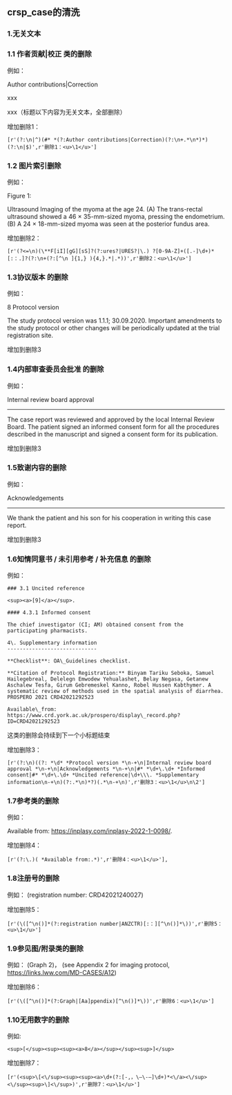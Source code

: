 ## crsp_case的清洗

### 1.无关文本

### 1.1 作者贡献|校正 类的删除

例如：

Author contributions|Correction

xxx

xxx（标题以下内容为无关文本，全部删除）

增加删除1：

```
[r'(?:\n|^)(#* *(?:Author contributions|Correction)(?:\n+.*\n*)*)(?:\n|$)',r'删除1：<u>\1</u>']
```

### 1.2 图片索引删除

例如：

Figure 1:

Ultrasound Imaging of the myoma at the age 24. (A) The trans-rectal ultrasound showed a 46 × 35-mm-sized myoma, pressing the endometrium. (B) A 24 × 18-mm-sized myoma was seen at the posterior fundus area.

增加删除2：

```
[r'(?<=\n)(\**F[iI][gG][sS]?(?:ures?|URES?|\.) ?[0-9A-Z]+([.-]\d+)*[:：.]?(?:\n+(?:[^\n ]{1,} ){4,}.*|.*))',r'删除2：<u>\1</u>']
```

### 1.3协议版本 的删除

例如：

8 Protocol version

The study protocol version was 1.1.1; 30.09.2020. Important amendments to the study protocol or other changes will be periodically updated at the trial registration site.

增加到删除3

### 1.4内部审查委员会批准 的删除

例如：

Internal review board approval

--------------------------------------------------

The case report was reviewed and approved by the local Internal Review Board. The patient signed an informed consent form for all the procedures described in the manuscript and signed a consent form for its publication.

增加到删除3

### 1.5致谢内容的删除

例如：

Acknowledgements

---------------------------------

We thank the patient and his son for his cooperation in writing this case report.

增加到删除3

### 1.6知情同意书 / 未引用参考 / 补充信息 的删除

例如：

```
### 3.1 Uncited reference

<sup><a>[9]</a></sup>.

#### 4.3.1 Informed consent

The chief investigator (CI; AM) obtained consent from the participating pharmacists.

4\. Supplementary information
-----------------------------

**Checklist**: OA\_Guidelines checklist.

**Citation of Protocol Registration:** Binyam Tariku Seboka, Samuel Hailegebreal, Delelegn Emwodew Yehualashet, Belay Negasa, Getanew Aschalew Tesfa, Girum Gebremeskel Kanno, Robel Hussen Kabthymer. A systematic review of methods used in the spatial analysis of diarrhea. PROSPERO 2021 CRD42021292523

Available\_from: https://www.crd.york.ac.uk/prospero/display\_record.php?ID=CRD42021292523

```

这类的删除会持续到下一个小标题结束

增加删除3：

```
[r'(?:\n)((?: *\d* *Protocol version *\n-+\n|Internal review board approval *\n-+\n|Acknowledgements *\n-+\n|#* *\d+\.\d+ *Informed consent|#* *\d+\.\d+ *Uncited reference|\d+\\\. *Supplementary information\n-+\n)(?:.*\n)*?)(.*\n-+\n)',r'删除3：<u>\1</u>\n\2']
```

### 1.7参考类的删除

例如：

Available from: https://inplasy.com/inplasy-2022-1-0098/.

增加删除4：

```
[r'(?:\.)( *Available from:.*)',r'删除4：<u>\1</u>'],
```

### 1.8注册号的删除

例如： (registration number: CRD42021240027)

增加删除5：

```
[r'(\([^\n()]*(?:registration number|ANZCTR)[:：][^\n()]*\))',r'删除5：<u>\1</u>']
```

### 1.9参见图/附录类的删除

例如： (Graph 2)， (see Appendix 2 for imaging protocol, https://links.lww.com/MD-CASES/A12)

增加删除6：

```
[r'(\([^\n()]*(?:Graph|[Aa]ppendix)[^\n()]*\))',r'删除6：<u>\1</u>']
```

### 1.10无用数字的删除

例如:

```
<sup>[</sup><sup><sup><a>8</a></sup></sup><sup>]</sup> 
```

增加删除7：

```
[r'(<sup>\[<\/sup><sup><sup><a>\d+(?:[-,，\–\-—]\d+)*<\/a><\/sup><\/sup><sup>\]<\/sup>)',r'删除7：<u>\1</u>']
```